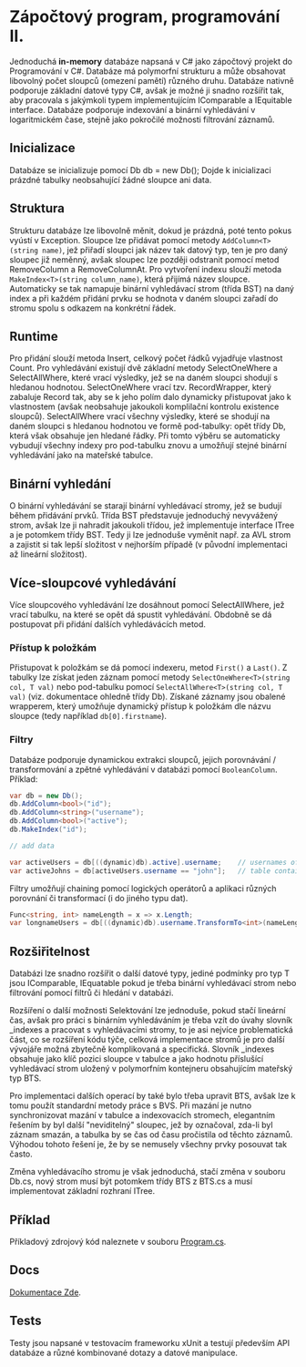 # Zápočtový program, programování II.

Jednoduchá **in-memory** databáze napsaná v C# jako zápočtový projekt do Programování v C#.
Databáze má polymorfní strukturu a může obsahovat libovolný počet sloupců (omezení pamětí) různého druhu. Databáze nativně podporuje základní datové typy C#, avšak
je možné ji snadno rozšířit tak, aby pracovala s jakýmkoli typem implementujícím IComparable a IEquitable interface. Databáze podporuje indexování a binární vyhledávání
v logaritmickém čase, stejně jako pokročilé možnosti filtrování záznamů.

## Inicializace

Databáze se inicializuje pomocí Db db = new Db();
Dojde k inicializaci prázdné tabulky neobsahující žádné sloupce ani data.


## Struktura

Strukturu databáze lze libovolně měnit, dokud je prázdná, poté tento pokus vyústí v Exception. Sloupce lze přidávat pomocí metody `AddColumn<T>(string name)`,
jež přiřadí sloupci jak název tak datový typ, ten je pro daný sloupec již neměnný, avšak sloupec lze později odstranit pomocí metod RemoveColumn a RemoveColumnAt.
Pro vytvoření indexu slouží metoda `MakeIndex<T>(string column_name)`, která přijímá název sloupce. Automaticky se tak namapuje binární vyhledávací strom (třída BST)
na daný index a při každém přidání prvku se hodnota v daném sloupci zařadí do stromu spolu s odkazem na konkrétní řádek.


## Runtime

Pro přidání slouží metoda Insert, celkový počet řádků vyjadřuje vlastnost Count. Pro vyhledávání existují dvě základní metody SelectOneWhere a SelectAllWhere,
které vrací výsledky, jež se na daném sloupci shodují s hledanou hodnotou. SelectOneWhere vrací tzv. RecordWrapper, který zabaluje Record tak, aby se k jeho polím
dalo dynamicky přistupovat jako k vlastnostem (avšak neobsahuje jakoukoli komplilační kontrolu existence sloupců). SelectAllWhere vrací všechny výsledky, které se
shodují na daném sloupci s hledanou hodnotou ve formě pod-tabulky: opět třídy Db, která však obsahuje jen hledané řádky. Při tomto výběru se automaticky vybudují
všechny indexy pro pod-tabulku znovu a umožňují stejné binární vyhledávání jako na mateřské tabulce. 


## Binární vyhledání

O binární vyhledávání se starají binární vyhledávací stromy, jež se budují během přidávání prvků. Třída BST představuje jednoduchý nevyvážený strom, avšak lze ji
nahradit jakoukoli třídou, jež implementuje interface ITree a je potomkem třídy BST. Tedy ji lze jednoduše vyměnit např. za AVL strom a zajistit si tak lepší
složitost v nejhorším případě (v původní implementaci až lineární složitost).


## Více-sloupcové vyhledávání

Více sloupcového vyhledávání lze dosáhnout pomocí SelectAllWhere, jež vrací tabulku, na které se opět dá spustit vyhledávání. Obdobně se dá postupovat při
přidání dalších vyhledávácích metod.

### Přístup k položkám

Přistupovat k položkám se dá pomocí indexeru, metod `First()` a `Last()`. Z tabulky lze získat jeden záznam pomocí metody `SelectOneWhere<T>(string col, T val)` nebo pod-tabulku pomocí `SelectAllWhere<T>(string col, T val)` (viz. dokumentace ohledně třídy Db). Získané záznamy jsou obalené wrapperem, který umožňuje dynamický přístup k položkám dle názvu sloupce (tedy například `db[0].firstname`).

### Filtry

Databáze podporuje dynamickou extrakci sloupců, jejich porovnávání / transformování a zpětné vyhledávání v databázi pomocí `BooleanColumn`. 
Příklad:

```C#
var db = new Db();
db.AddColumn<bool>("id");
db.AddColumn<string>("username");
db.AddColumn<bool>("active");
db.MakeIndex("id");

// add data

var activeUsers = db[((dynamic)db).active].username;    // usernames of active users
var activeJohns = db[activeUsers.username == "john"];   // table containing records only about users named "john" who are active
```

Filtry umožňují chaining pomocí logických operátorů a aplikaci různých porovnání či transformací (i do jiného typu dat).

```c#
Func<string, int> nameLength = x => x.Length;
var longnameUsers = db[((dynamic)db).username.TransformTo<int>(nameLength) > 5];    // data o uživatelých se jménem delším než 5 znaků
```


## Rozšiřitelnost

Databázi lze snadno rozšířit o další datové typy, jediné podmínky pro typ T jsou IComparable<T>, IEquatable<T> pokud je třeba binární vyhledávací strom nebo filtrování pomocí filtrů či hledání v databázi.


Rozšíření o další možnosti Selektování lze jednoduše, pokud stačí lineární čas, avšak pro práci s binárním vyhledáváním je třeba vzít do úvahy slovník _indexes a pracovat
s vyhledávacími stromy, to je asi nejvíce problematická část, co se rozšíření kódu týče, celková implementace stromů je pro další vývojáře možná zbytečně komplikovaná a
specifická. Slovník _indexes obsahuje jako klíč pozici sloupce v tabulce a jako hodnotu příslušící vyhledávací strom uložený v polymorfním kontejneru obsahujícím mateřský
typ BTS.

Pro implementaci dalších operací by také bylo třeba upravit BTS, avšak lze k tomu použít standardní metody práce s BVS. Při mazání je nutno synchronizovat mazání v tabulce a
indexovacích stromech, elegantním řešením by byl další "neviditelný" sloupec, jež by označoval, zda-li byl záznam smazán, a tabulka by se čas od času pročistila od těchto
záznamů. Výhodou tohoto řešení je, že by se nemusely všechny prvky posouvat tak často.

Změna vyhledávacího stromu je však jednoduchá, stačí změna v souboru Db.cs, nový strom musí být potomkem třídy BTS z BTS.cs a musí implementovat základní rozhraní ITree.

## Příklad

Příkladový zdrojový kód naleznete v souboru [Program.cs](https://github.com/JamesConstruct/inmemorydb/blob/main/InMemoryDB/Program.cs).

## Docs

[Dokumentace Zde](https://jamesconstruct.github.io/inmemorydb).

## Tests

Testy jsou napsané v testovacím frameworku xUnit a testují především API databáze a různé kombinované dotazy a datové manipulace.